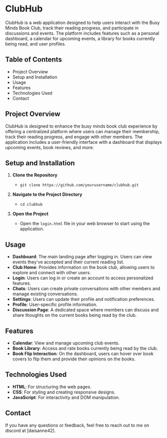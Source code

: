 # ClubHub

ClubHub is a web application designed to help users interact with the Busy Minds Book Club, track their reading progress, and participate in discussions and events. The platform includes features such as a personal dashboard, a calendar for upcoming events, a library for books currently being read, and user profiles.


## Table of Contents

- Project Overview
- Setup and Installation
- Usage
- Features
- Technologies Used
- Contact


## Project Overview

ClubHub is designed to enhance the busy minds book club experience by offering a centralized platform where users can manage their membership, track their reading progress, and engage with other members. The application includes a user-friendly interface with a dashboard that displays upcoming events, book reviews, and more.


## Setup and Installation

1. **Clone the Repository**
   - `git clone https://github.com/yourusername/clubhub.git`

2. **Navigate to the Project Directory**
   - `cd clubhub`

3. **Open the Project**
   - Open the `login.html` file in your web browser to start using the application.


## Usage

- **Dashboard**: The main landing page after logging in. Users can view events they've accepted and their current reading list.
- **Club Home**: Provides information on the book club, allowing users to explore and connect with other users.
- **Login**: Users can log in or create an account to access personalized features.
- **Chats**: Users can create private conversations with other members and manage existing conversations.
- **Settings**: Users can update their profile and notification preferences.
- **Profile**: User-specific profile information.
- **Discussion Page**: A dedicated space where members can discuss and share thoughts on the current books being read by the club.


## Features
- **Calendar**: View and manage upcoming club events.
- **Book Library**: Access and rate books currently being read by the club.
- **Book Flip Interaction**: On the dashboard, users can hover over book covers to flip them and provide their opinions on the books.

## Technologies Used

- **HTML**: For structuring the web pages.
- **CSS**: For styling and creating responsive designs.
- **JavaScript**: For interactivity and DOM manipulation.


## Contact

If you have any questions or feedback, feel free to reach out to me on discord at [daisanne42].
